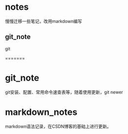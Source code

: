 # notes
慢慢迁移一些笔记，改用markdown编写


## git_note 

git

=======
# git_note
git安装、配置、常用命令速查表等，随着使用更新，git newer

# markdown_notes
markdown语法记录，在CSDN博客的基础上进行更新。
